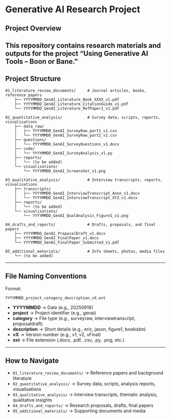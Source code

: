 # Generative AI Research Project

## Project Overview
This repository contains research materials and outputs for the project
**“Using Generative AI Tools – Boon or Bane.”**  
---

## Project Structure

```
01_literature_review_documents/     # Journal articles, books, reference papers
    ├── YYYYMMDD_GenAI_Literature_Book_XXXX_v1.pdf
    ├── YYYYMMDD_GenAI_Literature_CitationGuide_v1.pdf
    └── YYYYMMDD_GenAI_Literature_RefPaper1_v1.pdf

02_quantitative_analysis/           # Survey data, scripts, reports, visualisations
    ├── data_raw/
    │   ├── YYYYMMDD_GenAI_SurveyRaw_part1_v1.csv
    │   └── YYYYMMDD_GenAI_SurveyRaw_part2_v1.csv
    ├── questions/
    │   └── YYYYMMDD_GenAI_SurveyQuestions_v1.docx
    ├── code/
    │   └── YYYYMMDD_GenAI_SurveyAnalysis_v1.py
    ├── reports/
    │   └── (to be added)
    └── visualisations/
        └── YYYYMMDD_GenAI_Screenshot_v1.png

03_qualitative_analysis/            # Interview transcripts, reports, visualisations
    ├── transcripts/
    │   ├── YYYYMMDD_GenAI_InterviewTranscript_Anon_v1.docx
    │   └── YYYYMMDD_GenAI_InterviewTranscript_XYZ_v1.docx
    ├── reports/
    │   └── (to be added)
    └── visualisations/
        └── YYYYMMDD_GenAI_QualAnalysis_Figure1_v1.png

04_drafts_and_reports/              # Drafts, proposals, and final papers
    ├── YYYYMMDD_GenAI_ProposalDraft_v1.docx
    ├── YYYYMMDD_GenAI_FinalPaper_v1.docx
    └── YYYYMMDD_GenAI_FinalPaper_Submitted_v1.pdf

05_additional_materials/            # Info sheets, photos, media files
    └── (to be added)
```

---

## File Naming Conventions
Format:  
```
YYYYMMDD_project_category_description_vX.ext
```

- **YYYYMMDD** → Date (e.g., 20250916)  
- **project** → Project identifier (e.g., genai)  
- **category** → File type (e.g., surveyraw, interviewtranscript, proposaldraft)  
- **description** → Short details (e.g., eric, jason, figure1, bookisbn)  
- **vX** → Version number (e.g., v1, v2, vFinal)  
- **ext** → File extension (.docx, .pdf, .csv, .py, .png, etc.)  

---

## How to Navigate
- `01_literature_review_documents/` → Reference papers and background literature  
- `02_quantitative_analysis/` → Survey data, scripts, analysis reports, visualisations  
- `03_qualitative_analysis/` → Interview transcripts, thematic analysis, qualitative insights  
- `04_drafts_and_reports/` → Research proposals, drafts, final papers  
- `05_additional_materials/` → Supporting documents and media  


